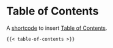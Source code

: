 # Table of Contents

A [shortcode][Shortcodes] to insert [Table of Contents].

``` markdown
{{< table-of-contents >}}
```

[Shortcodes]: https://gohugo.io/content-management/shortcodes/
[Table of Contents]: https://gohugo.io/content-management/toc/
